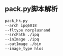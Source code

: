 ## pack.py脚本解析

```bash
pack_hk.py 
--arch ipq6018 
--fltype norplusnand 
--srcPath ./ipq 
--inImage ./ipq 
--outImage ./bin 
--image_type hlos

```



